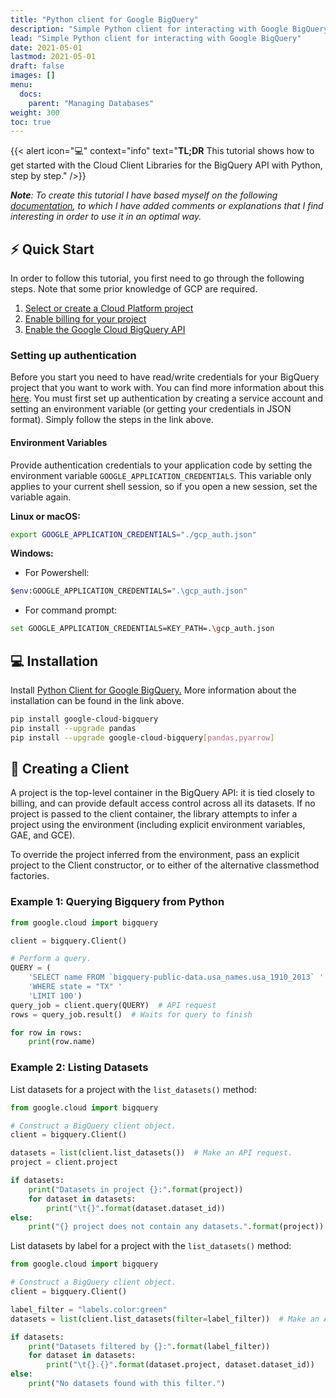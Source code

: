 ```yaml
---
title: "Python client for Google BigQuery"
description: "Simple Python client for interacting with Google BigQuery"
lead: "Simple Python client for interacting with Google BigQuery"
date: 2021-05-01
lastmod: 2021-05-01
draft: false
images: []
menu:
  docs:
    parent: "Managing Databases"
weight: 300
toc: true
---
```

{{< alert icon="💻" context="info" text="<b>TL;DR</b> This tutorial shows how to get started with the Cloud Client Libraries for the BigQuery API with Python, step by step." />}}
 

_**Note**: To create this tutorial I have based myself on the following [documentation](https://googleapis.dev/python/bigquery/latest/index.html), to which I have added comments or explanations that I find interesting in order to use it in an optimal way._

## :zap: Quick Start

In order to follow this tutorial, you first need to go through the following steps. Note that some prior knowledge of GCP are required.

1. [Select or create a Cloud Platform project](https://console.cloud.google.com/cloud-resource-manager)
2. [Enable billing for your project](https://cloud.google.com/billing/docs/how-to/modify-project#enable_billing_for_a_project)
3. [Enable the Google Cloud BigQuery API](https://cloud.google.com/bigquery)

### Setting up authentication

Before you start you need to have read/write credentials for your BigQuery project that you want to work with. You can find more information about this [here](https://cloud.google.com/bigquery/docs/reference/libraries#client-libraries-install-python). You must first set up authentication by creating a service account and setting an environment variable (or getting your credentials in JSON format). Simply follow the steps in the link above.

#### Environment Variables

Provide authentication credentials to your application code by setting the environment variable `GOOGLE_APPLICATION_CREDENTIALS`. This variable only applies to your current shell session, so if you open a new session, set the variable again.

__Linux or macOS:__
```bash
export GOOGLE_APPLICATION_CREDENTIALS="./gcp_auth.json"
```

__Windows:__ 
* For Powershell:
```bash
$env:GOOGLE_APPLICATION_CREDENTIALS=".\gcp_auth.json"
```
  
* For command prompt:
```bash
set GOOGLE_APPLICATION_CREDENTIALS=KEY_PATH=.\gcp_auth.json
```

## :computer: Installation

Install [Python Client for Google BigQuery.](https://googleapis.dev/python/bigquery/latest/index.html) More information about the installation can be found in the link above.

```bash 
pip install google-cloud-bigquery
pip install --upgrade pandas
pip install --upgrade google-cloud-bigquery[pandas,pyarrow]
```

## :seedling: Creating a Client

A project is the top-level container in the BigQuery API: it is tied closely to billing, and can provide default access control across all its datasets. If no project is passed to the client container, the library attempts to infer a project using the environment (including explicit environment variables, GAE, and GCE).

To override the project inferred from the environment, pass an explicit project to the Client constructor, or to either of the alternative classmethod factories.


### Example 1: Querying Bigquery from Python

```python
from google.cloud import bigquery

client = bigquery.Client()

# Perform a query.
QUERY = (
    'SELECT name FROM `bigquery-public-data.usa_names.usa_1910_2013` '
    'WHERE state = "TX" '
    'LIMIT 100')
query_job = client.query(QUERY)  # API request
rows = query_job.result()  # Waits for query to finish

for row in rows:
    print(row.name)
```

### Example 2: Listing Datasets

List datasets for a project with the `list_datasets()` method:

```python
from google.cloud import bigquery

# Construct a BigQuery client object.
client = bigquery.Client()

datasets = list(client.list_datasets())  # Make an API request.
project = client.project

if datasets:
    print("Datasets in project {}:".format(project))
    for dataset in datasets:
        print("\t{}".format(dataset.dataset_id))
else:
    print("{} project does not contain any datasets.".format(project))
```

List datasets by label for a project with the `list_datasets()` method:

```python
from google.cloud import bigquery

# Construct a BigQuery client object.
client = bigquery.Client()

label_filter = "labels.color:green"
datasets = list(client.list_datasets(filter=label_filter))  # Make an API request.

if datasets:
    print("Datasets filtered by {}:".format(label_filter))
    for dataset in datasets:
        print("\t{}.{}".format(dataset.project, dataset.dataset_id))
else:
    print("No datasets found with this filter.")
```


